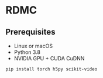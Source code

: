 # RDMC

## Prerequisites
- Linux or macOS
- Python 3.8
- NVIDIA GPU + CUDA CuDNN

```bash
pip install torch h5py scikit-video
```
